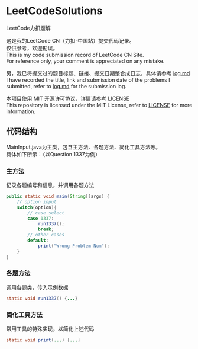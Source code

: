 # LeetCodeSolutions

LeetCode力扣题解

这是我的LeetCode CN（力扣-中国站）提交代码记录。  
仅供参考，欢迎勘误。  
This is my code submission record of LeetCode CN Site.  
For reference only, your comment is appreciated on any mistake.

另，我已将提交过的题目标题、链接、提交日期整合成日志，具体请参考 [log.md](log.md)  
I have recorded the title, link and submission date of the problems I submitted, refer to [log.md](log.md) for the submission log.

本项目使用 MIT 开源许可协议，详情请参考 [LICENSE](LICENSE)  
This repository is licensed under the MIT License, refer to [LICENSE](LICENSE) for more information.

## 代码结构

MainInput.java为主类，包含主方法、各题方法、简化工具方法等。  
具体如下所示：（以Question 1337为例）

### 主方法

记录各题编号和信息，并调用各题方法

```java
public static void main(String[]args) {
    // option input
    switch(option){
        // case select
        case 1337:
            run1337();
            break;
        // other cases
        default:
            print("Wrong Problem Num");
    }
}
```

### 各题方法

调用各题类，传入示例数据

```java
static void run1337() {...}
```

### 简化工具方法

常用工具的特殊实现，以简化上述代码

```java
static void print(...) {...}
```